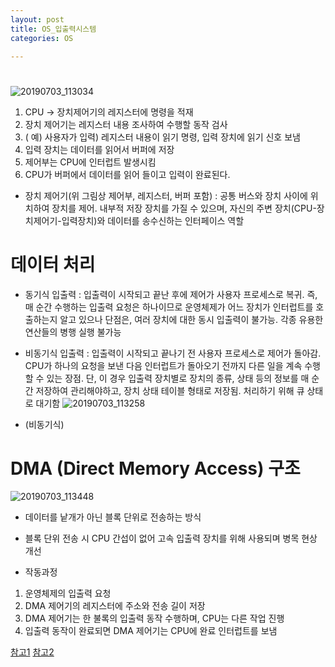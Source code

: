 ```yaml
---
layout: post
title: OS_입출력시스템
categories: OS

---
```


#

![20190703_113034](https://user-images.githubusercontent.com/47915302/60558984-006f8d80-9d86-11e9-8875-848b1b97199f.png)


1. CPU -> 장치제어기의 레지스터에 명령을 적재
2. 장치 제어기는 레지스터 내용 조사하여 수행할 동작 검사
3. ( 예) 사용자가 입력) 레지스터 내용이 읽기 명령, 입력 장치에 읽기 신호 보냄
4. 입력 장치는 데이터를 읽어서 버퍼에 저장
5. 제어부는 CPU에 인터럽트 발생시킴
6. CPU가 버퍼에서 데이터를 읽어 들이고 입력이 완료된다.

* 장치 제어기(위 그림상 제어부, 레지스터, 버퍼 포함) : 공통 버스와 장치 사이에 위치하여 장치를 제어. 내부적 저장 장치를 가질 수 있으며, 자신의 주변 장치(CPU-장치제어기-입력장치)와 데이터를 송수신하는 인터페이스 역할


# 데이터 처리 

* 동기식 입출력 : 입출력이 시작되고 끝난 후에 제어가 사용자 프로세스로 복귀. 즉, 매 순간 수행하는 입출력 요청은 하나이므로 운영체제가 어느 장치가 인터럽트를 호출하는지 알고 있으나 단점은, 여러 장치에 대한 동시 입출력이 불가능. 각종 유용한 연산들의 병행 실행 불가능



* 비동기식 입출력 : 입출력이 시작되고 끝나기 전 사용자 프로세스로 제어가 돌아감. CPU가 하나의 요청을 보낸 다음 인터럽트가 돌아오기 전까지 다른 일을 계속 수행할 수 있는 장점. 단, 이 경우 입출력 장치별로 장치의 종류, 상태 등의 정보를 매 순간 저장하여 관리해야하고, 장치 상태 테이블 형태로 저장됨. 처리하기 위해 큐 상태로 대기함 
![20190703_113258](https://user-images.githubusercontent.com/47915302/60559066-517f8180-9d86-11e9-899e-6ee20dde0dd8.png)
* (비동기식)

# DMA (Direct Memory Access) 구조

 ![20190703_113448](https://user-images.githubusercontent.com/47915302/60559198-b20ebe80-9d86-11e9-9ce2-7f8f31e0af2e.png)

* 데이터를 낱개가 아닌 블록 단위로 전송하는 방식
* 블록 단위 전송 시 CPU 간섭이 없어 고속 입출력 장치를 위해 사용되며 병목 현상 개선

* 작동과정
1. 운영체제의 입출력 요청
2. DMA 제어기의 레지스터에 주소와 전송 길이 저장
3. DMA 제어기는 한 불록의 입출력 동작 수행하며, CPU는 다른 작업 진행
4. 입출력 동작이 완료되면 DMA 제어기는 CPU에 완료 인터럽트를 보냄
 
 [참고1] [참고2]
 
 [참고1]: https://www.youtube.com/watch?v=xOIb5OrgNdg
 [참고2]: http://blog.naver.com/PostView.nhn?blogId=ljh0326s&logNo=220888564291

